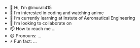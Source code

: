 - 👋 Hi, I’m @murali415
- 👀 I’m interested in coding and watching anime
- 🌱 I’m currently learning at Instute of Aeronautical Engineering
- 💞️ I’m looking to collaborate on 
- 📫 How to reach me ...
- 😄 Pronouns: ...
- ⚡ Fun fact: ...

<!---
murali415/murali415 is a ✨ special ✨ repository because its `README.md` (this file) appears on your GitHub profile.
You can click the Preview link to take a look at your changes.
--->
